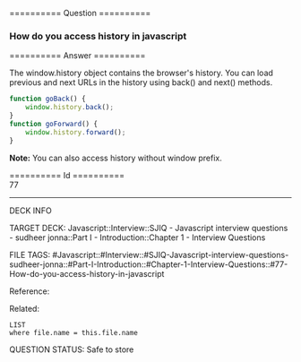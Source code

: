 ========== Question ==========  

### How do you access history in javascript  

========== Answer ==========  

The window.history object contains the browser's history. You can load previous and next URLs in the history using back() and next() methods.

```javascript
function goBack() {
    window.history.back();
}
function goForward() {
    window.history.forward();
}
```

**Note:** You can also access history without window prefix.

========== Id ==========  
77

---

DECK INFO

TARGET DECK: Javascript::Interview::SJIQ - Javascript interview questions - sudheer jonna::Part I - Introduction::Chapter 1 - Interview Questions

FILE TAGS: #Javascript::#Interview::#SJIQ-Javascript-interview-questions-sudheer-jonna::#Part-I-Introduction::#Chapter-1-Interview-Questions::#77-How-do-you-access-history-in-javascript

Reference:

Related:

```dataview
LIST
where file.name = this.file.name
```

QUESTION STATUS: Safe to store

